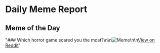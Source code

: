 # Daily Meme Report

## Meme of the Day
"### Which horror game scared you the most?\n\n![Meme](https://i.redd.it/74snom1u956f1.png)\n\n[View on Reddit](https://redd.it/1l86mxz)"
